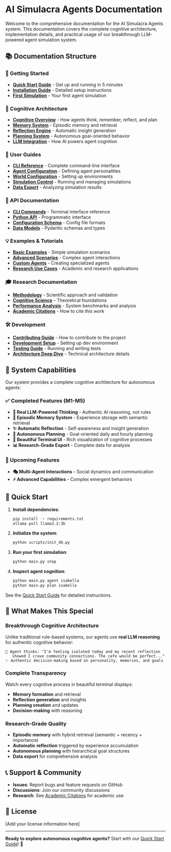 # AI Simulacra Agents Documentation

Welcome to the comprehensive documentation for the AI Simulacra Agents system. This documentation covers the complete cognitive architecture, implementation details, and practical usage of our breakthrough LLM-powered agent simulation system.

## 📚 Documentation Structure

### 🚀 Getting Started
- **[Quick Start Guide](quickstart.md)** - Get up and running in 5 minutes
- **[Installation Guide](installation.md)** - Detailed setup instructions
- **[First Simulation](guides/first-simulation.md)** - Your first agent simulation

### 🧠 Cognitive Architecture
- **[Cognitive Overview](cognitive-architecture.md)** - How agents think, remember, reflect, and plan
- **[Memory System](guides/memory-system.md)** - Episodic memory and retrieval
- **[Reflection Engine](guides/reflection-engine.md)** - Automatic insight generation
- **[Planning System](guides/planning-system.md)** - Autonomous goal-oriented behavior
- **[LLM Integration](guides/llm-integration.md)** - How AI powers agent cognition

### 📖 User Guides
- **[CLI Reference](api/cli-reference.md)** - Complete command-line interface
- **[Agent Configuration](guides/agent-configuration.md)** - Defining agent personalities
- **[World Configuration](guides/world-configuration.md)** - Setting up environments
- **[Simulation Control](guides/simulation-control.md)** - Running and managing simulations
- **[Data Export](guides/data-export.md)** - Analyzing simulation results

### 🔧 API Documentation
- **[CLI Commands](api/cli-reference.md)** - Terminal interface reference
- **[Python API](api/python-api.md)** - Programmatic interface
- **[Configuration Schema](api/configuration-schema.md)** - Config file formats
- **[Data Models](api/data-models.md)** - Pydantic schemas and types

### 💡 Examples & Tutorials
- **[Basic Examples](examples/basic-usage.md)** - Simple simulation scenarios
- **[Advanced Scenarios](examples/advanced-scenarios.md)** - Complex agent interactions
- **[Custom Agents](examples/custom-agents.md)** - Creating specialized agents
- **[Research Use Cases](examples/research-cases.md)** - Academic and research applications

### 🎓 Research Documentation
- **[Methodology](research/methodology.md)** - Scientific approach and validation
- **[Cognitive Science](research/cognitive-science.md)** - Theoretical foundations
- **[Performance Analysis](research/performance.md)** - System benchmarks and analysis
- **[Academic Citations](research/citations.md)** - How to cite this work

### 🛠️ Development
- **[Contributing Guide](../CONTRIBUTING.md)** - How to contribute to the project
- **[Development Setup](guides/development.md)** - Setting up dev environment
- **[Testing Guide](guides/testing.md)** - Running and writing tests
- **[Architecture Deep Dive](../ARCHITECTURE.md)** - Technical architecture details

## 🎯 System Capabilities

Our system provides a complete cognitive architecture for autonomous agents:

### ✅ Completed Features (M1-M5)
- **🧠 Real LLM-Powered Thinking** - Authentic AI reasoning, not rules
- **💾 Episodic Memory System** - Experience storage with semantic retrieval
- **✨ Automatic Reflection** - Self-awareness and insight generation
- **🎯 Autonomous Planning** - Goal-oriented daily and hourly planning
- **🎨 Beautiful Terminal UI** - Rich visualization of cognitive processes
- **📊 Research-Grade Export** - Complete data for analysis

### 🔮 Upcoming Features
- **🎭 Multi-Agent Interactions** - Social dynamics and communication
- **⚡ Advanced Capabilities** - Complex emergent behaviors

## 🚀 Quick Start

1. **Install dependencies**:
   ```bash
   pip install -r requirements.txt
   ollama pull llama3.2:3b
   ```

2. **Initialize the system**:
   ```bash
   python scripts/init_db.py
   ```

3. **Run your first simulation**:
   ```bash
   python main.py step
   ```

4. **Inspect agent cognition**:
   ```bash
   python main.py agent isabella
   python main.py plan isabella
   ```

See the [Quick Start Guide](quickstart.md) for detailed instructions.

## 🎯 What Makes This Special

### Breakthrough Cognitive Architecture
Unlike traditional rule-based systems, our agents use **real LLM reasoning** for authentic cognitive behavior:

```
🧠 Agent thinks: "I'm feeling isolated today and my recent reflection 
   showed I crave community connections. The cafe would be perfect..."
✨ Authentic decision-making based on personality, memories, and goals
```

### Complete Transparency
Watch every cognitive process in beautiful terminal displays:
- **Memory formation** and retrieval
- **Reflection generation** and insights
- **Planning creation** and updates
- **Decision-making** with reasoning

### Research-Grade Quality
- **Episodic memory** with hybrid retrieval (semantic + recency + importance)
- **Automatic reflection** triggered by experience accumulation
- **Autonomous planning** with hierarchical goal structures
- **Data export** for comprehensive analysis

## 📞 Support & Community

- **Issues**: Report bugs and feature requests on GitHub
- **Discussions**: Join our community discussions
- **Research**: See [Academic Citations](research/citations.md) for academic use

## 📄 License

[Add your license information here]

---

**Ready to explore autonomous cognitive agents?** Start with our [Quick Start Guide](quickstart.md)! 🚀
